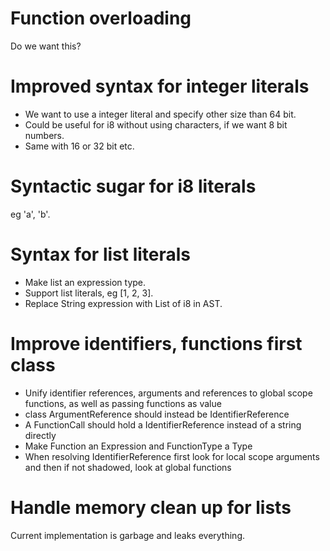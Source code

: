 # Function overloading
Do we want this?

# Improved syntax for integer literals
* We want to use a integer literal and specify other size than 64 bit.
* Could be useful for i8 without using characters, if we want 8 bit numbers.
* Same with 16 or 32 bit etc.

# Syntactic sugar for i8 literals
eg 'a', 'b'.

# Syntax for list literals
* Make list an expression type.
* Support list literals, eg [1, 2, 3].
* Replace String expression with List of i8 in AST.

# Improve identifiers, functions first class
* Unify identifier references, arguments and references to global scope functions, as well as passing functions as value
* class ArgumentReference should instead be IdentifierReference
* A FunctionCall should hold a IdentifierReference instead of a string directly
* Make Function an Expression and FunctionType a Type
* When resolving IdentifierReference first look for local scope arguments and then if not shadowed, look at global functions

# Handle memory clean up for lists
Current implementation is garbage and leaks everything.